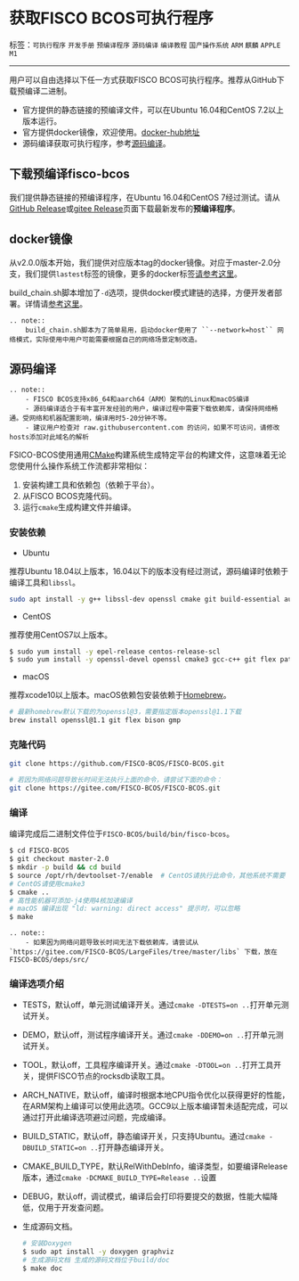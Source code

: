 # 获取FISCO BCOS可执行程序

标签：``可执行程序`` ``开发手册`` ``预编译程序`` ``源码编译`` ``编译教程`` ``国产操作系统`` ``ARM`` ``麒麟`` ``APPLE M1``

----

用户可以自由选择以下任一方式获取FISCO BCOS可执行程序。推荐从GitHub下载预编译二进制。
- 官方提供的静态链接的预编译文件，可以在Ubuntu 16.04和CentOS 7.2以上版本运行。
- 官方提供docker镜像，欢迎使用。[docker-hub地址](https://hub.docker.com/r/fiscoorg/fiscobcos)
- 源码编译获取可执行程序，参考[源码编译](get_executable.html#id2)。

## 下载预编译fisco-bcos

我们提供静态链接的预编译程序，在Ubuntu 16.04和CentOS 7经过测试。请从[GitHub Release](https://github.com/FISCO-BCOS/FISCO-BCOS/releases)或[gitee Release](https://gitee.com/FISCO-BCOS/FISCO-BCOS/releases)页面下载最新发布的**预编译程序**。

## docker镜像

从v2.0.0版本开始，我们提供对应版本tag的docker镜像。对应于master-2.0分支，我们提供`lastest`标签的镜像，更多的docker标签[请参考这里](https://hub.docker.com/r/fiscoorg/fiscobcos/tags)。

build_chain.sh脚本增加了`-d`选项，提供docker模式建链的选择，方便开发者部署。详情请[参考这里](../manual/build_chain.html#id4)。

```eval_rst
.. note::
    build_chain.sh脚本为了简单易用，启动docker使用了 ``--network=host`` 网络模式，实际使用中用户可能需要根据自己的网络场景定制改造。
```

## 源码编译

```eval_rst
.. note::
    - FISCO BCOS支持x86_64和aarch64（ARM）架构的Linux和macOS编译
    - 源码编译适合于有丰富开发经验的用户，编译过程中需要下载依赖库，请保持网络畅通。受网络和机器配置影响，编译用时5-20分钟不等。
    - 建议用户检查对 raw.githubusercontent.com 的访问，如果不可访问，请修改hosts添加对此域名的解析
```

FSICO-BCOS使用通用[CMake](https://cmake.org)构建系统生成特定平台的构建文件，这意味着无论您使用什么操作系统工作流都非常相似：
1. 安装构建工具和依赖包（依赖于平台）。
1. 从FISCO BCOS克隆代码。
1. 运行`cmake`生成构建文件并编译。

### 安装依赖

- Ubuntu

推荐Ubuntu 18.04以上版本，16.04以下的版本没有经过测试，源码编译时依赖于编译工具和`libssl`。

```bash
sudo apt install -y g++ libssl-dev openssl cmake git build-essential autoconf texinfo flex patch bison libgmp-dev zlib1g-dev
```

- CentOS

推荐使用CentOS7以上版本。

```bash
$ sudo yum install -y epel-release centos-release-scl
$ sudo yum install -y openssl-devel openssl cmake3 gcc-c++ git flex patch bison gmp-static devtoolset-7
```

- macOS

推荐xcode10以上版本。macOS依赖包安装依赖于[Homebrew](https://brew.sh/)。

```bash
# 最新homebrew默认下载的为openssl@3，需要指定版本openssl@1.1下载
brew install openssl@1.1 git flex bison gmp
```

### 克隆代码

```bash
git clone https://github.com/FISCO-BCOS/FISCO-BCOS.git

# 若因为网络问题导致长时间无法执行上面的命令，请尝试下面的命令：
git clone https://gitee.com/FISCO-BCOS/FISCO-BCOS.git
```

### 编译

编译完成后二进制文件位于`FISCO-BCOS/build/bin/fisco-bcos`。

```bash
$ cd FISCO-BCOS
$ git checkout master-2.0
$ mkdir -p build && cd build
$ source /opt/rh/devtoolset-7/enable  # CentOS请执行此命令，其他系统不需要
# CentOS请使用cmake3
$ cmake ..
# 高性能机器可添加-j4使用4核加速编译
# macOS 编译出现 "ld: warning: direct access" 提示时，可以忽略
$ make
```

```eval_rst
.. note::
    - 如果因为网络问题导致长时间无法下载依赖库，请尝试从 `https://gitee.com/FISCO-BCOS/LargeFiles/tree/master/libs` 下载，放在FISCO-BCOS/deps/src/
```

### 编译选项介绍

- TESTS，默认off，单元测试编译开关。通过`cmake -DTESTS=on ..`打开单元测试开关。
- DEMO，默认off，测试程序编译开关。通过`cmake -DDEMO=on ..`打开单元测试开关。
- TOOL，默认off，工具程序编译开关。通过`cmake -DTOOL=on ..`打开工具开关，提供FISCO节点的rocksdb读取工具。
- ARCH_NATIVE，默认off，编译时根据本地CPU指令优化以获得更好的性能，在ARM架构上编译可以使用此选项。GCC9以上版本编译暂未适配完成，可以通过打开此编译选项避过问题，完成编译。
- BUILD_STATIC，默认off，静态编译开关，只支持Ubuntu。通过`cmake -DBUILD_STATIC=on ..`打开静态编译开关。
- CMAKE_BUILD_TYPE，默认RelWithDebInfo，编译类型，如要编译Release版本，通过`cmake -DCMAKE_BUILD_TYPE=Release ..`设置
- DEBUG，默认off，调试模式，编译后会打印将要提交的数据，性能大幅降低，仅用于开发查问题。

- 生成源码文档。
    ```bash
    # 安装Doxygen
    $ sudo apt install -y doxygen graphviz
    # 生成源码文档 生成的源码文档位于build/doc
    $ make doc
    ```

[FSICO-BCOS-GitHub]:https://github.com/FISCO-BCOS/FISCO-BCOS/tree/master-2.0
